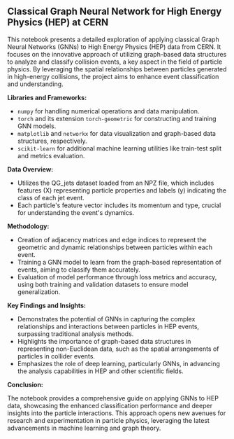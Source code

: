 <h2>Classical Graph Neural Network for High Energy Physics (HEP) at CERN</h2>
<p>This notebook presents a detailed exploration of applying classical Graph Neural Networks (GNNs) to High Energy Physics (HEP) data from CERN. It focuses on the innovative approach of utilizing graph-based data structures to analyze and classify collision events, a key aspect in the field of particle physics. By leveraging the spatial relationships between particles generated in high-energy collisions, the project aims to enhance event classification and understanding.</p>

<b>Libraries and Frameworks:</b>
<ul>
  <li><code>numpy</code> for handling numerical operations and data manipulation.</li>
  <li><code>torch</code> and its extension <code>torch-geometric</code> for constructing and training GNN models.</li>
  <li><code>matplotlib</code> and <code>networkx</code> for data visualization and graph-based data structures, respectively.</li>
  <li><code>scikit-learn</code> for additional machine learning utilities like train-test split and metrics evaluation.</li>
</ul>

<b>Data Overview:</b>
<ul>
  <li>Utilizes the QG_jets dataset loaded from an NPZ file, which includes features (X) representing particle properties and labels (y) indicating the class of each jet event.</li>
  <li>Each particle's feature vector includes its momentum and type, crucial for understanding the event's dynamics.</li>
</ul>

<b>Methodology:</b>
<ul>
  <li>Creation of adjacency matrices and edge indices to represent the geometric and dynamic relationships between particles within each event.</li>
  <li>Training a GNN model to learn from the graph-based representation of events, aiming to classify them accurately.</li>
  <li>Evaluation of model performance through loss metrics and accuracy, using both training and validation datasets to ensure model generalization.</li>
</ul>

<b>Key Findings and Insights:</b>
<ul>
  <li>Demonstrates the potential of GNNs in capturing the complex relationships and interactions between particles in HEP events, surpassing traditional analysis methods.</li>
  <li>Highlights the importance of graph-based data structures in representing non-Euclidean data, such as the spatial arrangements of particles in collider events.</li>
  <li>Emphasizes the role of deep learning, particularly GNNs, in advancing the analysis capabilities in HEP and other scientific fields.</li>
</ul>

<b>Conclusion:</b>
<p>The notebook provides a comprehensive guide on applying GNNs to HEP data, showcasing the enhanced classification performance and deeper insights into the particle interactions. This approach opens new avenues for research and experimentation in particle physics, leveraging the latest advancements in machine learning and graph theory.</p>
